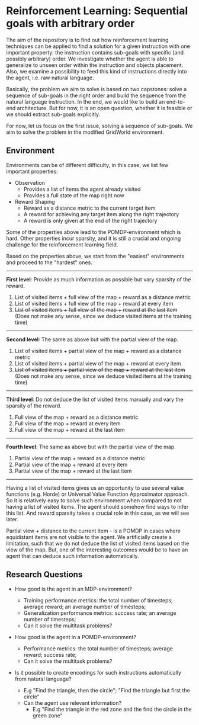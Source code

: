 # Reinforcement Learning: Sequential goals with arbitrary order
The aim of the repository is to find out how reinforcement learning techniques can be applied to find a solution for a given instruction with one important property: the instruction contains sub-goals with specific (and possibly arbitrary) order. We investigate whether the agent is able to generalize to unseen order within the instruction and objects placement. Also, we examine a possibility to feed this kind of instructions directly into the agent, i.e. raw natural language.

Basically, the problem we aim to solve is based on two capstones: solve a sequence of sub-goals in the right order and build the sequence from the natural language instruction. In the end, we would like to build an end-to-end architecture. But for now, it is an open question, whether it is feasible or we should extract sub-goals explicitly.

For now, let us focus on the first issue, solving a sequence of sub-goals.
We aim to solve the problem in the modified GridWorld environment.

## Environment

Environments can be of different difficulty, in this case, we list few important properties:
  - Observation
    - Provides a list of items the agent already visited
    - Provides a full state of the map right now
  - Reward Shaping
    - Reward as a distance metric to the current target item
    - A reward for achieving any target item along the right trajectory
    - A reward is only given at the end of the right trajectory
    
Some of the properties above lead to the POMDP-environment which is hard. Other properties incur sparsity, and it is still a crucial and ongoing challenge for the reinforcement learning field.

Based on the properties above, we start from the "easiest" environments and proceed to the "hardest" ones.

***
**First level**: Provide as much information as possible but vary sparsity of the reward.
  1. List of visited items + full view of the map + reward as a distance metric
  2. List of visited items + full view of the map + reward at every item
  3. ~~List of visited items + full view of the map + reward at the last item~~ (Does not make any sense, since we deduce visited items at the training time)
  
***  
**Second level**: The same as above but with the partial view of the map.
  1. List of visited items + partial view of the map + reward as a distance metric
  2. List of visited items + partial view of the map + reward at every item
  3. ~~List of visited items + partial view of the map + reward at the last item~~ (Does not make any sense, since we deduce visited items at the training time)
  
***  
**Third level**: Do not deduce the list of visited items manually and vary the sparsity of the reward.
  1. Full view of the map + reward as a distance metric
  2. Full view of the map + reward at every item
  3. Full view of the map + reward at the last item
  
***  
**Fourth level**: The same as above but with the partial view of the map.
  1. Partial view of the map + reward as a distance metric
  2. Partial view of the map + reward at every item
  3. Partial view of the map + reward at the last item
 
***

Having a list of visited items gives us an opportunity to use several value functions (e.g. Horde) or Universal Value Function Approximator approach. So it is relatively easy to solve such environment when compared to not having a list of visited items. The agent should somehow find ways to infer this list. And reward sparsity takes a crucial role in this case, as we will see later.

Partial view + distance to the current item - is a POMDP in cases where equidistant items are not visible to the agent.
We artificially create a limitation, such that we do not deduce the list of visited items based on the view of the map. But, one of the interesting outcomes would be to have an agent that can deduce such information automatically.

## Research Questions
  
- How good is the agent in an MDP-environment?
  - Training performance metrics: the total number of timesteps; average reward; an average number of timesteps;
  - Generalization performance metrics: success rate; an average number of timesteps;
  - Can it solve the multitask problems?
  
- How good is the agent in a POMDP-environment?
  - Performance metrics: the total number of timesteps; average reward; success rate;
  * Can it solve the multitask problems?  
  
- Is it possible to create encodings for such instructions automatically from natural language?
  - E.g "Find the triangle, then the circle"; "Find the triangle but first the circle"
  - Can the agent use relevant information?
    - E.g "Find the triangle in the red zone and the find the circle in the green zone"
